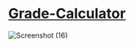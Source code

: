 # [Grade-Calculator](https://naman3305.github.io/Grade-Calculator/.)
![Screenshot (16)](https://user-images.githubusercontent.com/59595534/94281192-f417b780-ff6b-11ea-9dd4-4b02af3167d4.png)
